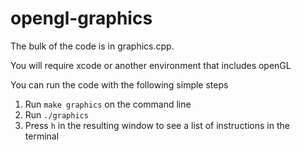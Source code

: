 # opengl-graphics
The bulk of the code is in graphics.cpp.

You will require xcode or another environment that includes openGL

You can run the code with the following simple steps
1) Run `make graphics` on the command line
2) Run `./graphics`
3) Press `h` in the resulting window to see a list of instructions in the terminal
